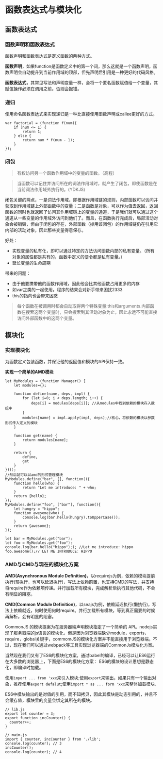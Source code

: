# 函数表达式与模块化

## 函数表达式
### 函数声明和函数表达式
函数声明和函数表达式是定义函数的两种方式。

**函数声明**，如果function是函数定义中的第一个词，那么这就是一个函数声明，函数声明会自动提升到当前作用域的顶部，但先声明后引用是一种更好的代码风格。

**函数表达式**，其常见写法和声明变量一样，会将一个匿名函数赋值给一个变量，其赋值操作必须在调用之前，否则会报错。

### 递归
使用命名函数表达式来实现递归是一种比直接使用函数声明或callee更好的方式。

```
var factorial = (function f(num){
    if (num <= 1) {
        return 1;
    } else {
        return num * f(num - 1);
    }
});
```

### 闭包
> 有权访问另一个函数作用域中的变量的函数。（高程）

> 当函数可以记住并访问所在的词法作用域时，就产生了闭包，即使函数是在当前词法作用域外执行的。(YDKJS)

闭包关键的两点，一是词法作用域，即根据作用域链的规则，内部函数可以访问并获取到作用域链上外部函数中的变量；二是函数是对象，可以作为值去返回，返回函数的同时也就返回了访问其作用域链上的变量的通道，于是我们就可以通过这个通道从一些变量的作用域外访问到他们了。而且，在函数执行完成后，局部活动对象会被销毁，但由于闭包的存在，外部函数（掉用该闭包）的作用域链仍在引用它内部的活动对象，因此那些变量得意保存。

好处：
- 实现变量的私有化，即可以通过特定的方法访问函数内部的私有变量。（所有对象的属性都是共有的，函数中定义的便令都是私有变量。）
- 延长变量的生命周期

带来的问题：
- 由于他要携带他的函数作用域，因此他会比其他函数占用更多的内存
- 如var之类的一起使用，程序的结果会对新手带来困扰2333
- this的指向也会带来困惑

> 每个函数在被调用时都会自动取得两个特殊变量:this和arguments.内部函数在搜索这两个变量时，只会搜索到其活动对象为止，因此永远不可能直接访问外部函数中的这两个变量。

## 模块化
### 实现模块化
为函数定义包装函数，并保证他的返回值和模块的API保持一致。

**实现一个简单的AMD模块**

```
let MyModules = (function Manager() {
    let modules={};
    
    function define(name, deps, impl) {
        for (let i=0; i < deps.length; i++) {
            deps[i] = modules[deps[i]]; //从modules中找到依赖的模块存入数组中
        }
        modules[name] = impl.apply(impl, deps);//核心，将依赖的模块以参数形式传入定义的模块
    }

    function get(name) {
        return modules[name];
    }

    return {
        define,
        get
    }
})();
//然后就可以以amd的形式管理模块
MyModules.define("bar", [], function(){
    function hello(who) {
        return "Let me introduce: " + who;
    }
    return {hello};
});
MyModules.define("foo", ["bar"], function(){
    let hungry = "hippo";
    function awesome(who) {
        console.log(bar.hello(hungry).toUpperCase());
    }
    return {awesome};
});

let bar = MyModules.get("bar");
let foo = MyModules.get("foo");
console.log(bar.hello("hippo");); //Let me introduce: hippo
foo.awesome();// LET ME INTRODUCE: HIPPO
```

### AMD与CMD与现在的模块化方案
**AMD(Asynchronous Module Definition)**，以requirejs为例，依赖的模块提前执行(预执行，也可以延迟执行)，写法上依赖前置，也支持CMD的写法，并支持将require作为依赖项传递。并行加载所有模块，完成解析后执行其他代码，不会有明显的阻塞。

**CMD(Common Module Definition)**，以seajs为例，依赖延迟执行(懒执行)，写法上依赖就近，何时使用何时require。并行加载所有模块，等到真正需要的时候再解析，会有明显的阻塞。

CommonJS 的模块提案为在服务器端声明模块指定了一个简单的 API。nodejs实现了服务器端的js语言的模块化，但是因为浏览器端缺少module，exports，require，global关键字，commomJS的模块化方案并不能直接用于浏览器端。不过，现在我们可以通过webpack等工具实现浏览器端的CommonJs模块化方案。

当然现在我们又有了ES6的模块化方案，通过babel的编译，已经可以让ES6运行在大多数的浏览器上，下面是ES6的模块化方案：
ES6的模块的设计思想是静态化，即编译时加载。

使用`import ... from 'xxx`来引入模块;使用`export`来输出，如果只有一个输出对象，推荐使用`export defalut`;使用`import * as ... form 'xxx`来整体加载模块.

ES6中模块输出的是对值的引用，而不知拷贝，因此其模块是动态引用的，并且不会缓存值，模块里的变量会绑定其所在的模块。

```
// lib.js
export let counter = 3;
export function incCounter() {
  counter++;
}

// main.js
import { counter, incCounter } from './lib';
console.log(counter); // 3
incCounter();
console.log(counter); // 4
```

